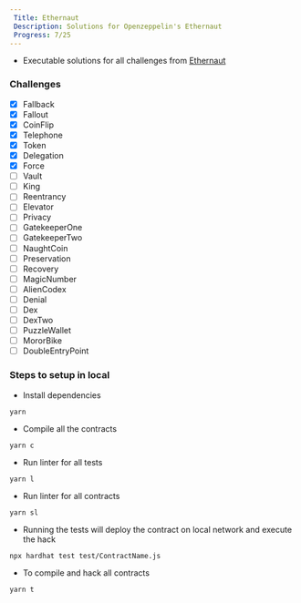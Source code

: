 ```yaml
---
 Title: Ethernaut
 Description: Solutions for Openzeppelin's Ethernaut
 Progress: 7/25
---
```

* Executable solutions for all challenges from [Ethernaut](https://ethernaut.openzeppelin.com/)

### Challenges
- [x] Fallback
- [x] Fallout
- [x] CoinFlip
- [x] Telephone
- [x] Token
- [x] Delegation
- [x] Force
- [ ] Vault
- [ ] King
- [ ] Reentrancy
- [ ] Elevator
- [ ] Privacy
- [ ] GatekeeperOne
- [ ] GatekeeperTwo
- [ ] NaughtCoin
- [ ] Preservation
- [ ] Recovery
- [ ] MagicNumber
- [ ] AlienCodex
- [ ] Denial
- [ ] Dex
- [ ] DexTwo
- [ ] PuzzleWallet
- [ ] MororBike
- [ ] DoubleEntryPoint

### Steps to setup in local

* Install dependencies

```
yarn
```

* Compile all the contracts
```
yarn c
```

* Run linter for all tests
```
yarn l
```
* Run linter for all contracts
```
yarn sl
```

* Running the tests will deploy the contract on local network and execute the hack
```
npx hardhat test test/ContractName.js
```

* To compile and hack all contracts
```
yarn t
```